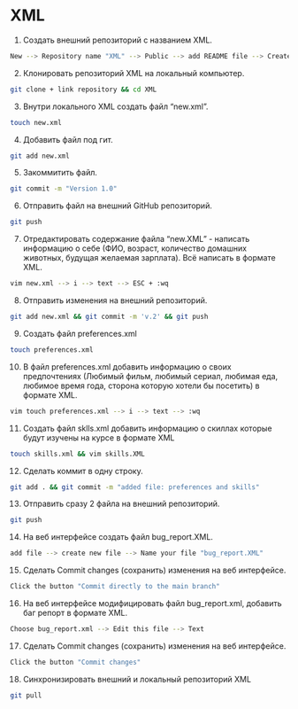 # XML
1. Создать внешний репозиторий c названием XML.
```bash
New --> Repository name "XML" --> Public --> add README file --> Create repository 
```
2. Клонировать репозиторий XML на локальный компьютер.
```bash 
git clone + link repository && cd XML
```
3. Внутри локального XML создать файл “new.xml”.
```bash 
touch new.xml 
```
4. Добавить файл под гит.
```bash 
git add new.xml
```
5. Закоммитить файл.
```bash 
git commit -m "Version 1.0"
```
6. Отправить файл на внешний GitHub репозиторий.
```bash 
git push
```
7. Отредактировать содержание файла “new.XML” - написать информацию о себе (ФИО, возраст, количество домашних животных, будущая желаемая зарплата). Всё написать в формате XML.
```bash 
vim new.xml --> i --> text --> ESC + :wq
```
8. Отправить изменения на внешний репозиторий.
```bash 
git add new.xml && git commit -m 'v.2' && git push
```
9. Создать файл preferences.xml
```bash 
touch preferences.xml
```
10. В файл preferences.xml добавить информацию о своих предпочтениях (Любимый фильм, любимый сериал, любимая еда, любимое время года, сторона которую хотели бы посетить) в формате XML.
```bash 
vim touch preferences.xml --> i --> text --> :wq
```
11. Создать файл sklls.xml добавить информацию о скиллах которые будут изучены на курсе в формате XML
```bash 
touch skills.xml && vim skills.XML
```
12. Сделать коммит в одну строку.
```bash 
git add . && git commit -m "added file: preferences and skills" 
```
13. Отправить сразу 2 файла на внешний репозиторий.
```bash 
git push	
```
14. На веб интерфейсе создать файл bug_report.XML.
```bash 
add file --> create new file --> Name your file "bug_report.XML"
```
15. Сделать Commit changes (сохранить) изменения на веб интерфейсе.
```bash 
Click the button "Commit directly to the main branch"
```
16. На веб интерфейсе модифицировать файл bug_report.xml, добавить баг репорт в формате XML.
```bash 
Choose bug_report.xml --> Edit this file --> Text 
```
17. Сделать Commit changes (сохранить) изменения на веб интерфейсе.
```bash 
Click the button "Commit changes"
```
18. Синхронизировать внешний и локальный репозиторий XML
```bash 
git pull
```
